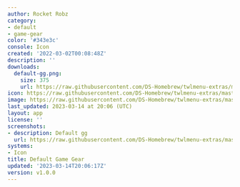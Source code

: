 ```yaml
---
author: Rocket Robz
category:
- default
- game-gear
color: '#343e3c'
console: Icon
created: '2022-03-02T00:08:48Z'
description: ''
downloads:
  default-gg.png:
    size: 375
    url: https://raw.githubusercontent.com/DS-Homebrew/twlmenu-extras/master/_nds/TWiLightMenu/icons/default-gg.png
icon: https://raw.githubusercontent.com/DS-Homebrew/twlmenu-extras/master/_nds/TWiLightMenu/icons/default-gg.png
image: https://raw.githubusercontent.com/DS-Homebrew/twlmenu-extras/master/_nds/TWiLightMenu/icons/default-gg.png
last_updated: 2023-03-14 at 20:06 (UTC)
layout: app
license: ''
screenshots:
- description: Default gg
  url: https://raw.githubusercontent.com/DS-Homebrew/twlmenu-extras/master/_nds/TWiLightMenu/icons/default-gg.png
systems:
- Icon
title: Default Game Gear
updated: '2023-03-14T20:06:17Z'
version: v1.0.0
---
```


